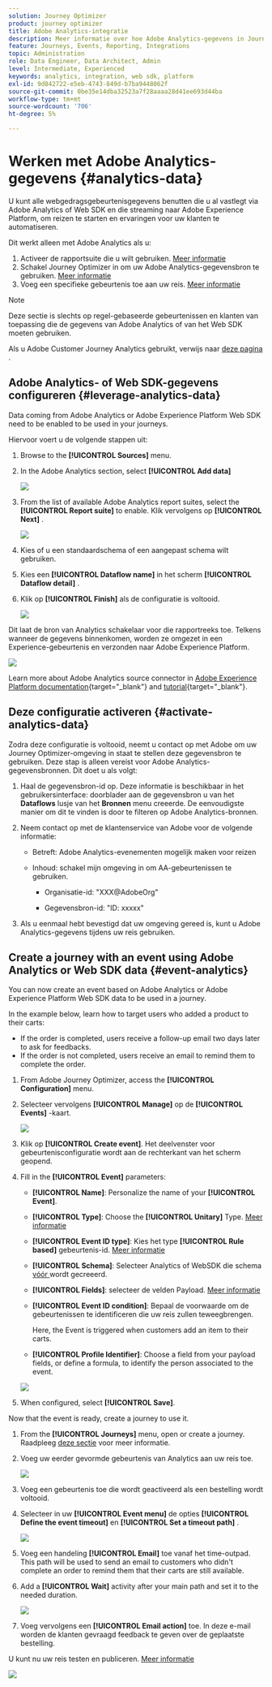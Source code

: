 ```yaml
---
solution: Journey Optimizer
product: journey optimizer
title: Adobe Analytics-integratie
description: Meer informatie over hoe Adobe Analytics-gegevens in Journey Optimizer kunnen worden gebruikt
feature: Journeys, Events, Reporting, Integrations
topic: Administration
role: Data Engineer, Data Architect, Admin
level: Intermediate, Experienced
keywords: analytics, integration, web sdk, platform
exl-id: 9d842722-e5eb-4743-849d-b7ba9448062f
source-git-commit: 0be35e14dba32523a7f28aaaa28d41ee693d44ba
workflow-type: tm+mt
source-wordcount: '706'
ht-degree: 5%

---
```


# Werken met Adobe Analytics-gegevens {#analytics-data}

U kunt alle webgedragsgebeurtenisgegevens benutten die u al vastlegt via Adobe Analytics of Web SDK en die streaming naar Adobe Experience Platform, om reizen te starten en ervaringen voor uw klanten te automatiseren.

Dit werkt alleen met Adobe Analytics als u:

1. Activeer de rapportsuite die u wilt gebruiken. [Meer informatie](#leverage-analytics-data)
1. Schakel Journey Optimizer in om uw Adobe Analytics-gegevensbron te gebruiken. [Meer informatie](#activate-analytics-data)
1. Voeg een specifieke gebeurtenis toe aan uw reis. [Meer informatie](#event-analytic)

>[!NOTE]
>
>Deze sectie is slechts op regel-gebaseerde gebeurtenissen en klanten van toepassing die de gegevens van Adobe Analytics of van het Web SDK moeten gebruiken.
> 
>Als u Adobe Customer Journey Analytics gebruikt, verwijs naar [ deze pagina ](../reports/cja-ajo.md).
>

## Adobe Analytics- of Web SDK-gegevens configureren {#leverage-analytics-data}

Data coming from Adobe Analytics or Adobe Experience Platform Web SDK need to be enabled to be used in your journeys.

Hiervoor voert u de volgende stappen uit:

1. Browse to the **[!UICONTROL Sources]** menu.

1. In the Adobe Analytics section, select **[!UICONTROL Add data]**

   ![](assets/ajo-aa_1.png)

1. From the list of available Adobe Analytics report suites, select the **[!UICONTROL Report suite]** to enable. Klik vervolgens op **[!UICONTROL Next]** .

   ![](assets/ajo-aa_2.png)

1. Kies of u een standaardschema of een aangepast schema wilt gebruiken.

1. Kies een **[!UICONTROL Dataflow name]** in het scherm **[!UICONTROL Dataflow detail]** .

1. Klik op **[!UICONTROL Finish]** als de configuratie is voltooid.

   ![](assets/ajo-aa_3.png)

Dit laat de bron van Analytics schakelaar voor die rapportreeks toe. Telkens wanneer de gegevens binnenkomen, worden ze omgezet in een Experience-gebeurtenis en verzonden naar Adobe Experience Platform.

![](assets/ajo-aa_4.png)

Learn more about Adobe Analytics source connector in  [Adobe Experience Platform documentation](https://experienceleague.adobe.com/docs/experience-platform/sources/connectors/adobe-applications/analytics.html){target="_blank"} and [tutorial](https://experienceleague.adobe.com/docs/experience-platform/sources/ui-tutorials/create/adobe-applications/analytics.html){target="_blank"}.

## Deze configuratie activeren {#activate-analytics-data}

Zodra deze configuratie is voltooid, neemt u contact op met Adobe om uw Journey Optimizer-omgeving in staat te stellen deze gegevensbron te gebruiken. Deze stap is alleen vereist voor Adobe Analytics-gegevensbronnen. Dit doet u als volgt:

1. Haal de gegevensbron-id op. Deze informatie is beschikbaar in het gebruikersinterface: doorblader aan de gegevensbron u van het **Dataflows** lusje van het **Bronnen** menu creeerde. De eenvoudigste manier om dit te vinden is door te filteren op Adobe Analytics-bronnen.
1. Neem contact op met de klantenservice van Adobe voor de volgende informatie:

   * Betreft: Adobe Analytics-evenementen mogelijk maken voor reizen

   * Inhoud: schakel mijn omgeving in om AA-gebeurtenissen te gebruiken.

      * Organisatie-id: &quot;XXX@AdobeOrg&quot;

      * Gegevensbron-id: &quot;ID: xxxxx&quot;

1. Als u eenmaal hebt bevestigd dat uw omgeving gereed is, kunt u Adobe Analytics-gegevens tijdens uw reis gebruiken.

## Create a journey with an event using Adobe Analytics or Web SDK data {#event-analytics}

You can now create an event based on Adobe Analytics or Adobe Experience Platform Web SDK data to be used in a journey.

In the example below, learn how to target users who added a product to their carts:

* If the order is completed, users receive a follow-up email two days later to ask for feedbacks.
* If the order is not completed, users receive an email to remind them to complete the order.

1. From Adobe Journey Optimizer, access the **[!UICONTROL Configuration]** menu.

1. Selecteer vervolgens **[!UICONTROL Manage]** op de **[!UICONTROL Events]** -kaart.

   ![](assets/ajo-aa_5.png)

1. Klik op **[!UICONTROL Create event]**. Het deelvenster voor gebeurtenisconfiguratie wordt aan de rechterkant van het scherm geopend.

1. Fill in the **[!UICONTROL Event]** parameters:

   * **[!UICONTROL Name]**: Personalize the name of your **[!UICONTROL Event]**.
   * **[!UICONTROL Type]**: Choose the **[!UICONTROL Unitary]** Type. [Meer informatie](../event/about-events.md)
   * **[!UICONTROL Event ID type]**: Kies het type **[!UICONTROL Rule based]** gebeurtenis-id. [Meer informatie](../event/about-events.md#event-id-type)
   * **[!UICONTROL Schema]**: Selecteer Analytics of WebSDK die schema [ vóór ](#leverage-analytics-data) wordt gecreeerd.
   * **[!UICONTROL Fields]**: selecteer de velden Payload. [Meer informatie](../event/about-creating.md#define-the-payload-fields)
   * **[!UICONTROL Event ID condition]**: Bepaal de voorwaarde om de gebeurtenissen te identificeren die uw reis zullen teweegbrengen.

     Here, the Event is triggered when customers add an item to their carts.
   * **[!UICONTROL Profile Identifier]**: Choose a field from your payload fields, or define a formula, to identify the person associated to the event.

   ![](assets/ajo-aa_6.png)

1. When configured, select **[!UICONTROL Save]**.

Now that the event is ready, create a journey to use it.

1. From the **[!UICONTROL Journeys]** menu, open or create a journey. Raadpleeg [deze sectie](../building-journeys/journey-gs.md) voor meer informatie.

1. Voeg uw eerder gevormde gebeurtenis van Analytics aan uw reis toe.

   ![](assets/ajo-aa_8.png)

1. Voeg een gebeurtenis toe die wordt geactiveerd als een bestelling wordt voltooid.

1. Selecteer in uw **[!UICONTROL Event menu]** de opties **[!UICONTROL Define the event timeout]** en **[!UICONTROL Set a timeout path]** .

   ![](assets/ajo-aa_9.png)

1. Voeg een handeling **[!UICONTROL Email]** toe vanaf het time-outpad. This path will be used to send an email to customers who didn&#39;t complete an order to remind them that their carts are still available.

1. Add a **[!UICONTROL Wait]** activity after your main path and set it to the needed duration.

   ![](assets/ajo-aa_10.png)

1. Voeg vervolgens een **[!UICONTROL Email action]** toe. In deze e-mail worden de klanten gevraagd feedback te geven over de geplaatste bestelling.

U kunt nu uw reis testen en publiceren. [Meer informatie](../building-journeys/publishing-the-journey.md)

![](assets/ajo-aa_7.png)
